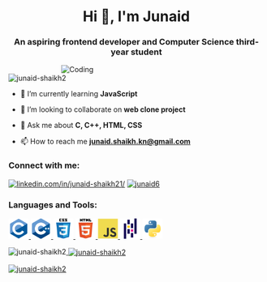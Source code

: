 <h1 align="center">Hi 👋, I'm Junaid</h1>
<h3 align="center">An aspiring frontend developer and Computer Science third-year student</h3>



<img align="right" alt="Coding" width="400" src="https://media.giphy.com/media/PZrjGkr334fXa/giphy.gif?cid=790b7611tqgnwcrqfnh1fbytcdabb2aosf5wnc59ucoxrly7&ep=v1_gifs_search&rid=giphy.gif&ct=g">


<p align="left"> <img src="https://komarev.com/ghpvc/?username=junaid-shaikh2&label=Profile%20views&color=0e75b6&style=flat" alt="junaid-shaikh2" /> </p>

- 🌱 I’m currently learning **JavaScript**

- 👯 I’m looking to collaborate on **web clone project**

- 💬 Ask me about **C, C++, HTML, CSS**

- 📫 How to reach me **junaid.shaikh.kn@gmail.com**

<h3 align="left">Connect with me:</h3>
<p align="left">
<a href="https://linkedin.com/in/linkedin.com/in/junaid-shaikh21/" target="blank"><img align="center" src="https://raw.githubusercontent.com/rahuldkjain/github-profile-readme-generator/master/src/images/icons/Social/linked-in-alt.svg" alt="linkedin.com/in/junaid-shaikh21/" height="30" width="40" /></a>
<a href="https://www.leetcode.com/junaid6" target="blank"><img align="center" src="https://raw.githubusercontent.com/rahuldkjain/github-profile-readme-generator/master/src/images/icons/Social/leet-code.svg" alt="junaid6" height="30" width="40" /></a>
</p>

<h3 align="left">Languages and Tools:</h3>
<p align="left"> <a href="https://www.cprogramming.com/" target="_blank" rel="noreferrer"> <img src="https://raw.githubusercontent.com/devicons/devicon/master/icons/c/c-original.svg" alt="c" width="40" height="40"/> </a> <a href="https://www.w3schools.com/cpp/" target="_blank" rel="noreferrer"> <img src="https://raw.githubusercontent.com/devicons/devicon/master/icons/cplusplus/cplusplus-original.svg" alt="cplusplus" width="40" height="40"/> </a> <a href="https://www.w3schools.com/css/" target="_blank" rel="noreferrer"> <img src="https://raw.githubusercontent.com/devicons/devicon/master/icons/css3/css3-original-wordmark.svg" alt="css3" width="40" height="40"/> </a> <a href="https://www.w3.org/html/" target="_blank" rel="noreferrer"> <img src="https://raw.githubusercontent.com/devicons/devicon/master/icons/html5/html5-original-wordmark.svg" alt="html5" width="40" height="40"/> </a> <a href="https://developer.mozilla.org/en-US/docs/Web/JavaScript" target="_blank" rel="noreferrer"> <img src="https://raw.githubusercontent.com/devicons/devicon/master/icons/javascript/javascript-original.svg" alt="javascript" width="40" height="40"/> </a> <a href="https://pandas.pydata.org/" target="_blank" rel="noreferrer"> <img src="https://raw.githubusercontent.com/devicons/devicon/2ae2a900d2f041da66e950e4d48052658d850630/icons/pandas/pandas-original.svg" alt="pandas" width="40" height="40"/> </a> <a href="https://www.python.org" target="_blank" rel="noreferrer"> <img src="https://raw.githubusercontent.com/devicons/devicon/master/icons/python/python-original.svg" alt="python" width="40" height="40"/> 
 </p>

<p><img align="left" src="https://github-readme-stats.vercel.app/api/top-langs?username=junaid-shaikh2&show_icons=true&locale=en&layout=compact" alt="junaid-shaikh2" /></p>

<p>&nbsp;<img align="center" src="https://github-readme-stats.vercel.app/api?username=junaid-shaikh2&show_icons=true&locale=en" alt="junaid-shaikh2" /></p>

<p><img align="center" src="https://github-readme-streak-stats.herokuapp.com/?user=junaid-shaikh2&" alt="junaid-shaikh2" /></p>
